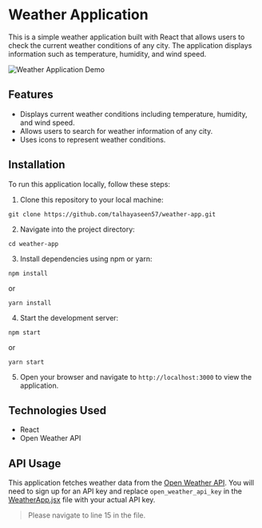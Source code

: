 # Weather Application

This is a simple weather application built with React that allows users to check the current weather conditions of any city. The application displays information such as temperature, humidity, and wind speed.

![Weather Application Demo](/src/Componenets/Assets/demo.gif)


## Features

- Displays current weather conditions including temperature, humidity, and wind speed.
- Allows users to search for weather information of any city.
- Uses icons to represent weather conditions.

## Installation

To run this application locally, follow these steps:

1. Clone this repository to your local machine:

```
git clone https://github.com/talhayaseen57/weather-app.git
```

2. Navigate into the project directory:

```
cd weather-app
```

3. Install dependencies using npm or yarn:

```
npm install
```
or
```
yarn install
```

4. Start the development server:

```
npm start
```
or
```
yarn start
```

5. Open your browser and navigate to `http://localhost:3000` to view the application.

## Technologies Used

- React
- Open Weather API

## API Usage

This application fetches weather data from the [Open Weather API](https://openweathermap.org). You will need to sign up for an API key and replace `open_weather_api_key` in the [WeatherApp.jsx](/src/Componenets/WeatherApp/WeatherApp.jsx#L15) file with your actual API key. 
> Please navigate to line 15 in the file.
